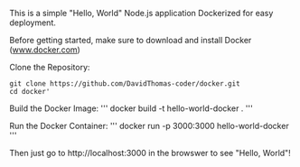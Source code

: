 This is a simple "Hello, World" Node.js application Dockerized for easy deployment.

Before getting started, make sure to download and install Docker (www.docker.com)

Clone the Repository:
```
git clone https://github.com/DavidThomas-coder/docker.git
cd docker'
```

Build the Docker Image:
'''
docker build -t hello-world-docker .
'''

Run the Docker Container:
'''
docker run -p 3000:3000 hello-world-docker
'''

Then just go to  http://localhost:3000 in the browswer to see "Hello, World"!
